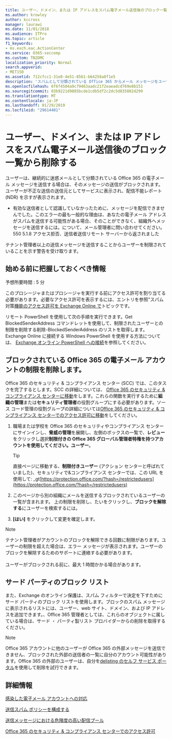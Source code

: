 ```yaml
---
title: ユーザー、ドメイン、または IP アドレスをスパム電子メール送信後のブロック一覧から削除する
ms.author: krowley
author: kccross
manager: laurawi
ms.date: 11/01/2018
ms.audience: ITPro
ms.topic: article
f1_keywords:
- ms.exch.eac.ActionCenter
ms.service: O365-seccomp
ms.custom: TN2DMC
localization_priority: Normal
search.appverid:
- MET150
ms.assetid: 712cfcc1-31e8-4e51-8561-b64258a8f1e5
description: 'スパムとして分類されている Office 365 からメール メッセージをユーザーが送り続ける場合、メッセージを送信しないようブロックされます。 '
ms.openlocfilehash: 6f6f4504a9c79463aadc21f2eaeadcd769e8b151
ms.sourcegitcommit: 03b9221d9885bcde1cdb5df2c2dc5d835802d299
ms.translationtype: MT
ms.contentlocale: ja-JP
ms.lasthandoff: 01/29/2019
ms.locfileid: "29614401"
---
```

# <a name="removing-a-user-domain-or-ip-address-from-a-block-list-after-sending-spam-email"></a>ユーザー、ドメイン、または IP アドレスをスパム電子メール送信後のブロック一覧から削除する

ユーザーは、継続的に迷惑メールとして分類されている Office 365 の電子メール メッセージを送信する場合は、そのメッセージの送信がブロックされます。ユーザーが不正な送信の送信元としてサービスに表示され、配信不能レポート (NDR) を示すが表示されます。

- 有効な送信者として認識していなかったために、メッセージを配信できませんでした。このエラーの最も一般的な理由は、あなたの電子メール アドレスがスパムを送信する可能性がある場合、そのことができなく、組織外へメッセージを送信するには。について、メール管理者に問い合わせてください。 550 5.1.8 アクセス拒否、送信者送信リモート サーバーから返されました

テナント管理者以上の送信メッセージを送信することからユーザーを制限されていることを示す警告を受け取ります。

## <a name="what-do-you-need-to-know-before-you-begin"></a>始める前に把握しておくべき情報
<a name="sectionSection0"> </a>

予想所要時間 : 5 分
  
このプロシージャまたはプロシージャを実行する前にアクセス許可を割り当てる必要があります。必要なアクセス許可を表示するには、エントリを参照"スパム対策[機能のアクセス許可を Exchange Online で](http://technet.microsoft.com/library/15073ce1-0917-403b-8839-02a2ebc96e16.aspx)トピックです。

リモート PowerShell を使用して次の手順を実行できます。Get BlockedSenderAddress コマンドレットを使用して、制限されたユーザーとの制限を削除する削除-BlockedSenderAddress のリストを取得します。Exchange Online に接続する Windows PowerShell を使用する方法については、 [Exchange オンライン PowerShell への接続](https://go.microsoft.com/fwlink/p/?linkid=396554)を参照してください。

## <a name="remove-restrictions-for-a-blocked-office-365-email-account"></a>ブロックされている Office 365 の電子メール アカウントの制限を削除します。

Office 365 のセキュリティ & コンプライアンス センター (SCC) では、このタスクを完了するとします。SCC の詳細については、 [Office 365 のセキュリティ & コンプライアンス センターに移動](go-to-the-securitycompliance-center.md)をします。これらの関数を実行するために**組織の管理**または**セキュリティ管理者**の役割グループにする必要があります。ソース コード管理の役割グループの詳細については[Office 365 のセキュリティ & コンプライアンス センターでのアクセス許可に移動](permissions-in-the-security-and-compliance-center.md)をしてください。

1. 職場または学校を Office 365 のセキュリティやコンプライアンス センターにサインインし、**脅威の管理**を展開し、左側のボックスの一覧で、**レビュー**をクリックし選択**制限付きの Office 365 グローバル管理者特権を持つアカウントを使用してください。ユーザー**。
    
    > [!TIP]
    > 直接ページに移動する、**制限付きユーザー** (アクション センターと呼ばれていました)、セキュリティで&amp;コンプライアンス センターでは、この URL を使用して: _gt[https://protection.office.com/?hash=/restrictedusers](https://protection.office.com/?hash=/restrictedusers)

2. このページから別の組織にメールを送信するブロックされているユーザーの一覧が含まれます。 上の制限を削除し、たいをクリックし、**ブロックを解除する**にユーザーを検索するには。

3. **[はい]** をクリックして変更を確定します。 
    
> [!NOTE]
> テナント管理者がアカウントのブロックを解除できる回数に制限があります。ユーザーの制限を超えた場合は、エラー メッセージが表示されます。ユーザーのブロックを解除するためのサポートに連絡する必要があります。</br></br> ユーザーがブロックされる前に、最大 1 時間かかる場合があります。
  
## <a name="third-party-block-lists"></a>サード パーティのブロック リスト

また、Exchange のオンライン保護は、スパム フィルターで決定を下すためにサード パーティのブロック リストを使用します。ブロックのスパム メッセージに表示されるリストには、ユーザー、web サイト、ドメイン、および IP アドレスを追加できます。、Office 365 管理者としては、これらのオブジェクトに属している場合は、サード ・ パーティ製リスト プロバイダーからの削除を取得するください。

> [!NOTE]
> Office 365 アカウントに他のユーザーが Office 365 の外部メッセージを送信できません、ブロックされた外部の送信者の一覧に自分のアカウント可能性があります。Office 365 の外部のユーザーは、自分を[delisting のセルフ サービス ポータル](https://docs.microsoft.com/en-us/office365/SecurityCompliance/use-the-delist-portal-to-remove-yourself-from-the-office-365-blocked-senders-lis)を使用して削除を試行できます。 

## <a name="for-more-information"></a>詳細情報

[感染した電子メール アカウントへの対応](responding-to-a-compromised-email-account.md)

[送信スパム ポリシーを構成する](configure-the-outbound-spam-policy.md)
  
[送信メッセージにおける危険度の高い配信プール](high-risk-delivery-pool-for-outbound-messages.md)

[Office 365 のセキュリティ & コンプライアンス センターでのアクセス許可](permissions-in-the-security-and-compliance-center.md)

  

